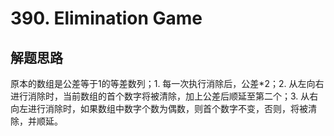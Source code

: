 # 390. Elimination Game

## 解题思路

原本的数组是公差等于1的等差数列；1. 每一次执行消除后，公差*2；2. 从左向右进行消除时，当前数组的首个数字将被清除，加上公差后顺延至第二个；3. 从右向左进行消除时，如果数组中数字个数为偶数，则首个数字不变，否则，将被清除，并顺延。